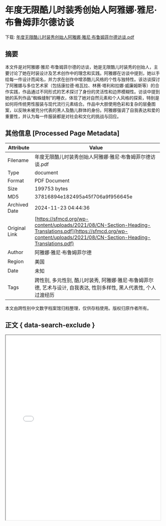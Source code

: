 # 年度无限酷儿时装秀创始人阿雅娜·雅尼·布鲁姆菲尔德访谈

<!-- tcd_download_link -->
下载: <a href="年度无限酷儿时装秀创始人阿雅娜·雅尼·布鲁姆菲尔德访谈.pdf" download>年度无限酷儿时装秀创始人阿雅娜·雅尼·布鲁姆菲尔德访谈.pdf</a>
<!-- tcd_download_link_end -->

## 摘要

<!-- tcd_abstract -->
本文件是对阿雅娜·雅尼·布鲁姆菲尔德的访谈，她是无限酷儿时装秀的创始人，主要讨论了她在时装设计及艺术创作中的理念和实践。阿雅娜在访谈中提到，她以手绘每一件设计而闻名，并力求在创作中增添酷儿风格的个性与独特性。该访谈探讨了阿雅娜与多位艺术家（包括康拉德·格瓦拉、林赛·塔利和拉娜·威廉姆斯等）的合作实践，作品通过不同形式的艺术探讨了身份的灵活性和边界模糊性。访谈中提到她的系列作品“蜘蛛缝制”的睡衣，体现了她对自然元素和个人风格的探索，特别是如何将传统男性服装与现代流行元素结合。作品中大胆使用色彩和复杂的层叠图案，以反映未被充分代表的黑人及酷儿群体的身份。阿雅娜强调了自我表达和爱的重要性，并认为每一件服装都是对社会和文化的挑战与回应。

<!-- tcd_abstract_end -->

## 其他信息 [Processed Page Metadata]

| Attribute       | Value                                  |
|-----------------|----------------------------------------|
| Filename        | 年度无限酷儿时装秀创始人阿雅娜·雅尼·布鲁姆菲尔德访谈.pdf                             |
| Type            | document                                 |
| Format          | PDF Document                               |
| Size            | 199753 bytes                           |
| MD5             | 37816894e182495a45f706a9f956645e                                  |
| Archived Date   | 2024-11-23 04:44:36                             |
| Original Link   | [https://sfmcd.org/wp-content/uploads/2021/08/CN-Section-Heading-Translations.pdf](https://sfmcd.org/wp-content/uploads/2021/08/CN-Section-Heading-Translations.pdf)                         |
| Author          | 阿雅娜·雅尼·布鲁姆菲尔德                               |
| Region          | 美国                               |
| Date            | 未知                                 |
| Tags            | 跨性别, 多元性别, 酷儿时装秀, 阿雅娜·雅尼·布鲁姆菲尔德, 艺术与设计, 自我表达, 性别多样性, 黑人代表性, 个人过渡经历                                 |

本文由跨性别中文数字档案馆归档整理，仅供存档使用。版权归原作者所有。


## 正文 { data-search-exclude }

<!-- tcd_main_text -->
<iframe src="../年度无限酷儿时装秀创始人阿雅娜·雅尼·布鲁姆菲尔德访谈.pdf" width="100%" height="600px">
    <p>无法显示PDF，请下载查看。</p>
</iframe>
<!-- tcd_main_text_end -->

